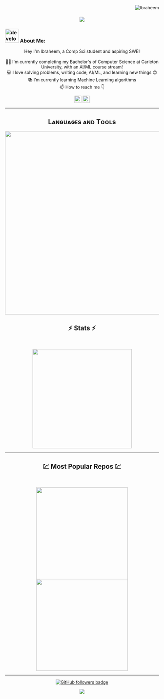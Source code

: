 <img align="right" src="https://visitor-badge.laobi.icu/badge?page_id=digital-ibraheem/digital-ibraheem" alt="Ibraheem">    
<!-- [![Typing SVG](https://readme-typing-svg.herokuapp.com?center=true&lines=Hey,+I'm+Ibraheem;Nice+to+meet+you+%F0%9F%91%8B)](https://git.io/typing-svg)       -->

<h1 align="center">
  <a href="https://git.io/typing-svg">
    <img src="https://readme-typing-svg.herokuapp.com/?lines=Hey+I'm+Ibraheem;Nice+to+meet+you+%F0%9F%91%8B&center=true&size=30">
  </a>
</h1>
   
###  <img src="/images/Developer.gif" alt="developer gif"  height="45px">  About Me:
<p align="center">
  Hey I'm Ibraheem, a Comp Sci student and aspiring SWE!
  <br>
  <br>
  👨‍🎓 I'm currently completing my Bachelor's of Computer Science at Carleton University, with an AI/ML course stream!
  <br>
  💻 I love solving problems, writing code, AI/ML, and learning new things 😊
  <br>
  📚 I’m currently learning Machine Learning algorithms
  <br>
  📫 How to reach me 👇
</p>
<p align="center"> <a href="https://www.linkedin.com/in/ibraheem-dawod/"><img src="https://img.shields.io/badge/linkedin-%230077B5.svg?&style=for-the-badge&logo=linkedin&logoColor=white" height=23></a> <a href="mailto:ibraheemd101@gmail.com"><img src="https://img.shields.io/badge/Gmail-D14836?style=for-the-badge&logo=gmail&logoColor=white" height=23></a>
  <!--  <a href="http://wa.me//201010147580"><img src="https://img.shields.io/badge/WhatsApp-25D366?style=for-the-badge&logo=whatsapp&logoColor=white" height=23></a> --> 

<!--   <a href="https://github.com/Ibraheem/"><img src="https://img.shields.io/badge/GitHub-100000?style=for-the-badge&logo=github&logoColor=white" height=23></a> -->
 <!--  <a href="https://www.youtube.com/watch?v=p0uAJ6Eu4Rs"><img src="https://img.shields.io/badge/YouTube-FF0000?style=for-the-badge&logo=youtube&logoColor=white" height=23></a> -->
</p>
<hr>


<!--Languages and Tools Section-->       
<h2 align="center">Lᴀɴɢᴜᴀɢᴇs ᴀɴᴅ Tᴏᴏʟs</h2> 
<p align="center">
<img width="600px"  src="https://skillicons.dev/icons?i=py,js,react,next,pytorch,sklearn,mongo,html,css,flask,git,vscode,postman,linux,&perline=7"  />
</p>



<h2 align="center">⚡ Stats ⚡</h2>
<br>



<p align="center">
<a href="https://github.com/digital-ibraheem/">
      <img width=325  src="https://github-readme-stats.vercel.app/api/top-langs/?username=digital-ibraheem&size_weight=0.2&count_weight=0.5&title_color=61dafb&text_color=ffffff&icon_color=61dafb&bg_color=20232a&langs_count=8&layout=compact&border_color=61dafb&hide_border=true" />
 </a>
</p>

<hr>
<h2 align="center">💹 Most Popular Repos 💹</h2>
<br>
<p align="center">
<a href="https://github.com/digital-ibraheem/movie-recommender-backend/">
  <img width=300 align="center" src="https://github-readme-stats.vercel.app/api/pin/?username=digital-ibraheem&repo=movie-recommender-backend&title_color=ffffff&text_color=c9cacc&icon_color=2bbc8a&bg_color=1d1f21" />
</a>   
  
<a href="https://github.com/digital-ibraheem/ether-technologies/">
  <img width=300 align="center" src="https://github-readme-stats.vercel.app/api/pin/?username=digital-ibraheem&repo=ether-technologies&title_color=ffffff&text_color=c9cacc&icon_color=2bbc8a&bg_color=1d1f21" />
</a>    

</p>

<hr>
<!---
<p align="center">
  <a href="https://www.buymeacoffee.com/Ibraheem" target="_blank" ><img src="https://www.buymeacoffee.com/assets/img/custom_images/orange_img.png" alt="Ibraheem buy me a coffee" width="230"></a>
</p>
---> 

<!--
<p  align="center">
<img src="https://visitor-badge.laobi.icu/badge?page_id=Ibraheem/Ibraheem" alt="Ibraheem"/>       
</p>
-->
<p align="center">
  <a href="https://www.github.com/digital-ibraheem" target="_blank" rel="noreferrer"><img src="https://img.shields.io/github/followers/digital-ibraheem?logo=github&style=for-the-badge&color=282b2f&labelColor=0d1117" alt="GitHub followers badge" /></a>
</p>
<!---
Ibraheem/Ibraheem is a ✨ special ✨ repository because its `README.md` (this file) appears on your GitHub profile.
You can click the Preview link to take a look at your changes.
--->
<!--Footer--> 
<p align="center">
  <img src="https://capsule-render.vercel.app/api?type=waving&color=timeGradient&height=65&section=footer"/>
</p>
